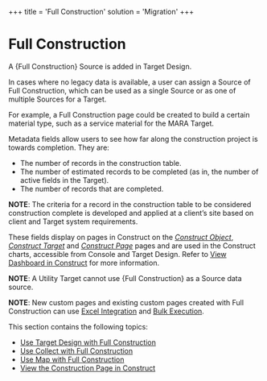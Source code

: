 +++
title = 'Full Construction'
solution = 'Migration'
+++

# Full Construction

A {Full Construction} Source is added in Target Design.

In cases where no legacy data is available, a user can assign a Source
of Full Construction, which can be used as a single Source or as one of
multiple Sources for a Target.

For example, a Full Construction page could be created to build a
certain material type, such as a service material for the MARA Target.

Metadata fields allow users to see how far along the construction
project is towards completion. They are:

  - The number of records in the construction table.
  - The number of estimated records to be completed (as in, the number
    of active fields in the Target).
  - The number of records that are completed.

**NOTE**: The criteria for a record in the construction table to be
considered construction complete is developed and applied at a client’s
site based on client and Target system requirements.

These fields display on pages in Construct on the *[Construct
Object](../Page_Desc/Construct_Object)*, *[Construct
Target](../Page_Desc/Construct_Target)* and *[Construct
Page](../Page_Desc/Construct_Page)* pages and are used in the
Construct charts, accessible from Console and Target Design. Refer to
[View Dashboard in Construct](View_Dashboard_in_Construct) for more
information.

<span style="font-weight: bold;">NOTE</span>: A Utility Target cannot
use {Full Construction} as a Source data source.

<span style="font-weight: bold;">NOTE</span>: New custom pages and
existing custom pages created with Full Construction can use [Excel
Integration](../../../Platform/Excel_Int/Use_Excel_Integration) and
[Bulk Execution](../../../Platform/Bulk_Exec/Use_Bulk_Execution).

This section contains the following topics:

  - [Use Target Design with Full
    Construction](Use_Target_Design_with_Full_Construction)
  - [Use Collect with Full
    Construction](Use_Collect_with_Full_Construction)
  - [Use Map with Full Construction](Use_Map_with_Full_Construction)
  - [View the Construction Page in
    Construct](View_the_Construction_page_in_Construct)
